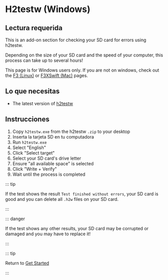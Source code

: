 # H2testw (Windows)

## Lectura requerida

This is an add-on section for checking your SD card for errors using h2testw.

Depending on the size of your SD card and the speed of your computer, this process can take up to several hours!

This page is for Windows users only. If you are not on windows, check out the [F3 (Linux)](f3-\(linux\)) or [F3XSwift (Mac)](f3xswift-\(mac\)) pages.

## Lo que necesitas

- The latest version of [h2testw](https://www.heise.de/ct/Redaktion/bo/downloads/h2testw_1.4.zip)

## Instrucciones

1. Copy `h2testw.exe` from the h2testw `.zip` to your desktop
2. Inserta la tarjeta SD en tu computadora
3. Run `h2testw.exe`
4. Select "English"
5. Click "Select target"
6. Select your SD card's drive letter
7. Ensure "all available space" is selected
8. Click "Write + Verify"
9. Wait until the process is completed

::: tip

If the test shows the result `Test finished without errors`, your SD card is good and you can delete all `.h2w` files on your SD card.

:::

::: danger

If the test shows any other results, your SD card may be corrupted or damaged and you may have to replace it!

:::

::: tip

Return to [Get Started](get-started)

:::
